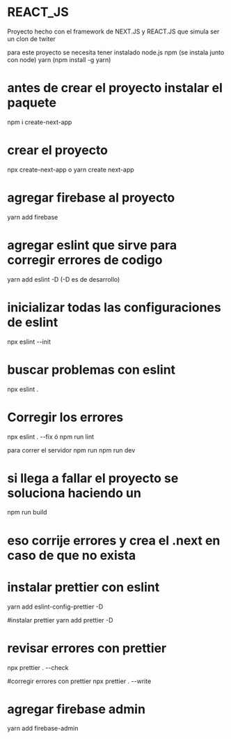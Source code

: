 # REACT_JS
Proyecto hecho con el framework de NEXT.JS y REACT.JS que simula ser un clon de twiter

para este proyecto se necesita tener instalado 
node.js
npm (se instala junto con node)
yarn  (npm install -g yarn)


# antes de crear el proyecto instalar el paquete 
npm i create-next-app

# crear el proyecto 
 npx create-next-app o yarn create next-app

 # agregar firebase al proyecto 
 yarn add firebase

# agregar eslint que sirve para corregir errores de codigo
 yarn add eslint -D (-D es de desarrollo)

# inicializar todas las configuraciones de eslint
npx eslint --init

# buscar problemas con eslint 
npx eslint .

# Corregir los errores
npx eslint . --fix ó npm run lint

 para correr el servidor 
 npm run
 npm run dev

 # si llega a fallar el proyecto se soluciona haciendo un 
 npm run  build 

 # eso corrije errores y crea el .next en caso de que no exista


# instalar prettier con eslint 
yarn add eslint-config-prettier -D

#instalar prettier 
yarn add prettier -D

# revisar errores con prettier
npx prettier . --check

#corregir errores con prettier
npx prettier . --write

# agregar firebase admin
yarn add firebase-admin